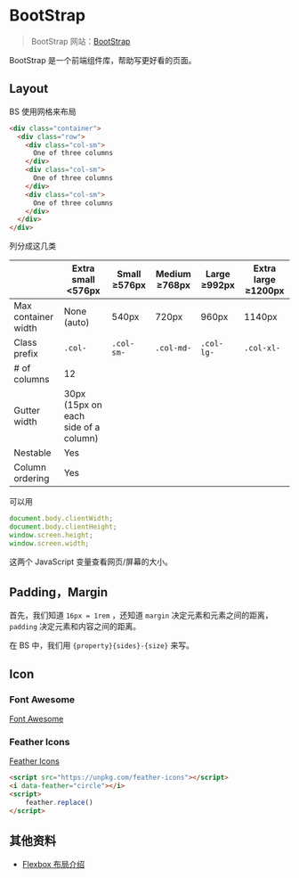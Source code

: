# BootStrap

> BootStrap 网站：[BootStrap](https://getbootstrap.com/)

BootStrap 是一个前端组件库，帮助写更好看的页面。

## Layout

BS 使用网格来布局

```html
<div class="container">
  <div class="row">
    <div class="col-sm">
      One of three columns
    </div>
    <div class="col-sm">
      One of three columns
    </div>
    <div class="col-sm">
      One of three columns
    </div>
  </div>
</div>
```

列分成这几类


|                     | Extra small <576px                   | Small ≥576px | Medium ≥768px | Large ≥992px | Extra large ≥1200px |
| ------------------- | ------------------------------------ | ------------ | ------------- | ------------ | ------------------- |
| Max container width | None (auto)                          | 540px        | 720px         | 960px        | 1140px              |
| Class prefix        | `.col-`                              | `.col-sm-`   | `.col-md-`    | `.col-lg-`   | `.col-xl-`          |
| # of columns        | 12                                   |              |               |              |                     |
| Gutter width        | 30px (15px on each side of a column) |              |               |              |                     |
| Nestable            | Yes                                  |              |               |              |                     |
| Column ordering     | Yes                                  |              |               |              |                     |

可以用

```javascript
document.body.clientWidth;
document.body.clientHeight;
window.screen.height;
window.screen.width;
```

这两个 JavaScript 变量查看网页/屏幕的大小。

## Padding，Margin

首先，我们知道 `16px = 1rem` ，还知道 `margin` 决定元素和元素之间的距离，`padding` 决定元素和内容之间的距离。

在 BS 中，我们用 `{property}{sides}-{size}` 来写。

## Icon

### Font Awesome

[Font Awesome](https://fontawesome.com/)

### Feather Icons

[Feather Icons](https://feathericons.com/?query=eye)

```html
<script src="https://unpkg.com/feather-icons"></script>
<i data-feather="circle"></i>
<script>
    feather.replace()
</script>
```

## 其他资料

* [Flexbox 布局介绍](./flexbox)